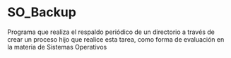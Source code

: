 # SO_Backup
Programa que realiza el respaldo periódico de un directorio a través de crear un proceso hijo que realice esta tarea, como forma de evaluación en la materia de Sistemas Operativos
